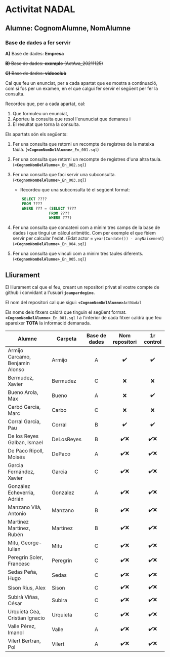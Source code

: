 # Activitat NADAL

## **Alumne**: CognomAlumne, NomAlumne

### Base de dades a fer servir

**A)** Base de dades: **Empresa**

~~**B)** Base de dades: **exemple**  (ActAva_20211125)~~

~~**C)** Base de dades: **videoclub**~~

Cal que feu un enunciat, per a cada apartat que es mostra a continuació, com si fos per un examen, en el que calgui fer servir el següent per fer la consulta.

Recordeu que, per a cada apartat, cal:
1. Que formuleu un enunciat,
1. Aporteu la consulta que resol l'enunuciat que demaneu i
1. El resultat que torna la consulta.


Els apartats són els següents:

1. Fer una consulta que retorni un recompte de registres de la mateixa taula. (**```<CognomNomDelAlumne>```**```_En_001.sql```)
1. Fer una consulta que retorni un recompte de registres d'una altra taula.(**```<CognomNomDelAlumne>```**```_En_002.sql```)
1. Fer una consulta que faci servir una subconsulta. (**```<CognomNomDelAlumne>```**```_En_003.sql```)
    * Recordeu que una subconsulta té el següent format:
    ``` sql
        SELECT ????	
        FROM ????
        WHERE ??? = (SELECT ????	
                    FROM ????
                    WHERE ???)
    ```
				
1. Fer una consulta que concateni com a mínim tres camps de la base de dades i que tingui un càlcul aritmètic. Com per exemple el que fèiem servir per calcular l'edat. (Edat actor = ```year(Curdate()) - anyNaixement```) (**```<CognomNomDelAlumne>```**```_En_004.sql```)

1. Fer una consulta que vinculi com a minim tres taules diferents. (**```<CognomNomDelAlumne>```**```_En_005.sql```)

## Lliurament

El lliurament cal que el feu, creant un repositori privat al vostre compte de github i convidant a l'usuari **```joanpardogine```**.

El nom del repositori cal que sigui:
**```<CognomNomDelAlumne>```**```ActNadal```

Els noms dels fitxers caldrà que tinguin el següent format.
**```<CognomNomDelAlumne>```**```_En_001.sql```
I a l'interior de cada fitxer caldrà que feu apareixer **TOTA** la informació demanada.




|Alumne|Carpeta|Base de dades|Nom repositori|1r control|
|---|---|:---:|:---:|:---:|
|Armijo Carcamo, Benjamin Alonso|Armijo|A|✔️|✔️|
|Bermudez, Xavier|Bermudez|C|❌|❌|
|Bueno Arola, Max|Bueno|A|❌|✔️|
|Carbó Garcia, Marc|Carbo|C|❌|❌|
|Corral Garcia, Pau|Corral|B|✔️|✔️|
|De los Reyes Galban, Ismael|DeLosReyes|B|✔️❌|✔️❌|
|De Paco Ripoll, Moisés|DePaco|A|✔️❌|✔️❌|
|Garcia Fernández, Xavier|Garcia|C|✔️❌|✔️❌|
|González Echeverria, Adrián|Gonzalez|A|✔️❌|✔️❌|
|Manzano Vilà, Antonio|Manzano|B|✔️❌|✔️❌|
|Martínez Martínez, Rubén|Martinez|B|✔️❌|✔️❌|
|Mitu, George-Iulian|Mitu|C|✔️❌|✔️❌|
|Peregrin Soler, Francesc|Peregrin|C|✔️❌|✔️❌|
|Sedas Peña, Hugo|Sedas|C|✔️❌|✔️❌|
|Sison Rius, Alex|Sison|C|✔️❌|✔️❌|
|Subirà Viñas, César|Subira|C|✔️❌|✔️❌|a
|Urquieta Cea, Cristian Ignacio|Urquieta|C|✔️❌|✔️❌|
|Valle Pérez, Imanol|Valle|A|✔️❌|✔️❌|
|Vilert Bertran, Pol|Vilert|A|✔️❌|✔️❌|